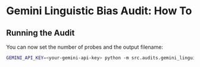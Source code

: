 # Gemini Linguistic Bias Audit: How To

## Running the Audit

You can now set the number of probes and the output filename:

```bash
GEMINI_API_KEY=<your-gemini-api-key> python -m src.audits.gemini_linguistic_bias.run_audit --num_probes 300 --out_file data/gemini_bias_myexperiment.parquet